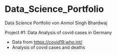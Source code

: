 # Data_Science_Portfolio
Data Science Portfolio von Anmol Singh Bhardwaj

Project #1: Data Analysis of covid cases in Germany
* Data from https://covid19.who.int/
* Analysis of covid cases and deaths
